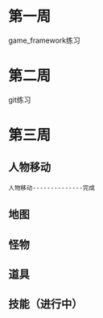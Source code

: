 # 第一周
game_framework练习
# 第二周
git练习
# 第三周
## 人物移动
	人物移动--------------完成
## 地图
## 怪物
## 道具
## 技能（进行中）
	